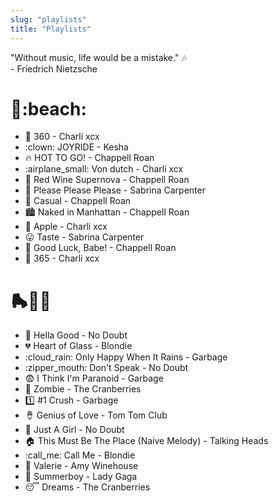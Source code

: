 ```yaml
---
slug: "playlists"
title: "Playlists"
---
```


"Without music, life would be a mistake." :notes:
<br>- Friedrich Nietzsche

# :shaved_ice::beach:

- :repeat: 360 - Charli xcx
- :clown: JOYRIDE - Kesha
- :fire: HOT TO GO! - Chappell Roan
- :airplane_small: Von dutch - Charli xcx
- :wine_glass: Red Wine Supernova - Chappell Roan
- :pray: Please Please Please - Sabrina Carpenter
- :blue_car: Casual - Chappell Roan
- :cityscape: Naked in Manhattan - Chappell Roan
- :green_apple: Apple - Charli xcx
- :stuck_out_tongue: Taste - Sabrina Carpenter
- :pig: Good Luck, Babe! - Chappell Roan
- :confetti_ball: 365 - Charli xcx

# 🛼:woman_singer:

- :ocean: Hella Good - No Doubt
- :broken_heart: Heart of Glass - Blondie
- :cloud_rain: Only Happy When It Rains - Garbage
- :zipper_mouth: Don't Speak - No Doubt
- :fearful: I Think I'm Paranoid - Garbage
- :zombie: Zombie - The Cranberries
- :one: #1 Crush - Garbage
- 🪘 Genius of Love - Tom Tom Club
- :woman: Just A Girl - No Doubt
- :house: This Must Be The Place (Naive Melody) - Talking Heads
- :call_me: Call Me - Blondie
- 🪮 Valerie - Amy Winehouse
- :bikini: Summerboy - Lady Gaga
- :sleeping: Dreams - The Cranberries
